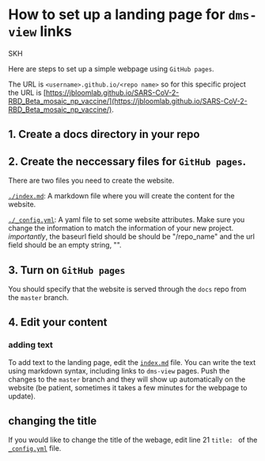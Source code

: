 # How to set up a landing page for `dms-view` links
SKH

Here are steps to set up a simple webpage using `GitHub pages`.

The URL is `<username>.github.io/<repo name>` so for this specific project the URL is [https://jbloomlab.github.io/SARS-CoV-2-RBD_Beta_mosaic_np_vaccine/](https://jbloomlab.github.io/SARS-CoV-2-RBD_Beta_mosaic_np_vaccine/).

## 1. Create a docs directory in your repo

## 2. Create the neccessary files for `GitHub pages`.

There are two files you need to create the website.

[`./index.md`](./index.md): A markdown file where you will create the content for the website.

[`./_config.yml`](./_config.yml): A yaml file to set some website attributes. Make sure you change the information to match the information of your new project. *importantly*, the baseurl field should be should be "/repo_name" and the url field should be an empty string, "".

## 3. Turn on `GitHub pages`

You should specify that the website is served through the `docs` repo from the `master` branch.

## 4. Edit your content

### adding text

To add text to the landing page, edit the [`index.md`](index.md) file.
You can write the text using markdown syntax, including links to `dms-view` pages.
Push the changes to the `master` branch and they will show up automatically on the website (be patient, sometimes it takes a few minutes for the webpage to update).

## changing the title

If you would like to change the title of the webage, edit line 21 `title: ` of the [`_config.yml`](_config.yml) file.
